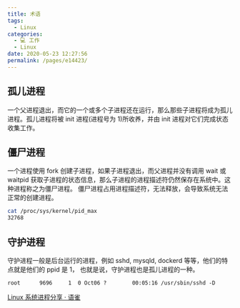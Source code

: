 ```yaml
---
title: 术语
tags: 
  - Linux
categories: 
  - 💻 工作
  - Linux
date: 2020-05-23 12:27:56
permalink: /pages/e14423/
---
```


## 孤儿进程

一个父进程退出，而它的一个或多个子进程还在运行，那么那些子进程将成为孤儿进程。孤儿进程将被 init 进程(进程号为 1)所收养，并由 init 进程对它们完成状态收集工作。

## 僵尸进程
一个进程使用 fork 创建子进程，如果子进程退出，而父进程并没有调用 wait 或 waitpid 获取子进程的状态信息，那么子进程的进程描述符仍然保存在系统中。这种进程称之为僵尸进程。 僵尸进程占用进程描述符，无法释放，会导致系统无法正常的创建进程。
```bash
cat /proc/sys/kernel/pid_max
32768
```
## 守护进程

守护进程一般是后台运行的进程，例如 sshd, mysqld, dockerd 等等，他们的特点就是他们的 ppid 是 1， 也就是说，守护进程也是孤儿进程的一种。

```plain
root      9696     1  0 Oct06 ?        00:05:16 /usr/sbin/sshd -D
```

[Linux 系统进程分享 · 语雀](https://www.yuque.com/wangdd/blog/pbcbub#J7ItX)
